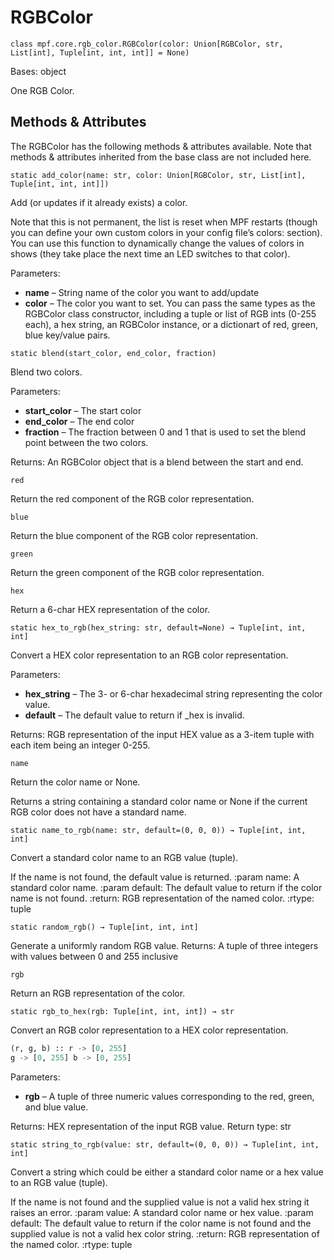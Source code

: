 
# RGBColor

`class mpf.core.rgb_color.RGBColor(color: Union[RGBColor, str, List[int], Tuple[int, int, int]] = None)`

Bases: object

One RGB Color.

## Methods & Attributes

The RGBColor has the following methods & attributes available. Note that methods & attributes inherited from the base class are not included here.

`static add_color(name: str, color: Union[RGBColor, str, List[int], Tuple[int, int, int]])`

Add (or updates if it already exists) a color.

Note that this is not permanent, the list is reset when MPF restarts (though you can define your own custom colors in your config file’s colors: section). You can use this function to dynamically change the values of colors in shows (they take place the next time an LED switches to that color).

Parameters:

* **name** – String name of the color you want to add/update
* **color** – The color you want to set. You can pass the same types as the RGBColor class constructor, including a tuple or list of RGB ints (0-255 each), a hex string, an RGBColor instance, or a dictionart of red, green, blue key/value pairs.

`static blend(start_color, end_color, fraction)`

Blend two colors.

Parameters:

* **start_color** – The start color
* **end_color** – The end color
* **fraction** – The fraction between 0 and 1 that is used to set the blend point between the two colors.

Returns: An RGBColor object that is a blend between the start and end.


`red`

Return the red component of the RGB color representation.

`blue`

Return the blue component of the RGB color representation.

`green`

Return the green component of the RGB color representation.

`hex`

Return a 6-char HEX representation of the color.

`static hex_to_rgb(hex_string: str, default=None) → Tuple[int, int, int]`

Convert a HEX color representation to an RGB color representation.

Parameters:

* **hex_string** – The 3- or 6-char hexadecimal string representing the color value.
* **default** – The default value to return if \_hex is invalid.

Returns: RGB representation of the input HEX value as a 3-item tuple
with each item being an integer 0-255.

`name`

Return the color name or None.

Returns a string containing a standard color name or None if the current RGB color does not have a standard name.

`static name_to_rgb(name: str, default=(0, 0, 0)) → Tuple[int, int, int]`

Convert a standard color name to an RGB value (tuple).

If the name is not found, the default value is returned. :param name: A standard color name. :param default: The default value to return if the color name is not found. :return: RGB representation of the named color. :rtype: tuple

`static random_rgb() → Tuple[int, int, int]`

Generate a uniformly random RGB value.
Returns:	A tuple of three integers with values between 0 and 255 inclusive

`rgb`

Return an RGB representation of the color.

`static rgb_to_hex(rgb: Tuple[int, int, int]) → str`

Convert an RGB color representation to a HEX color representation.

``` python
(r, g, b) :: r -> [0, 255]
g -> [0, 255] b -> [0, 255]
```

Parameters:

* **rgb** – A tuple of three numeric values corresponding to the red, green, and blue value.

Returns:	HEX representation of the input RGB value.
Return type:	str

`static string_to_rgb(value: str, default=(0, 0, 0)) → Tuple[int, int, int]`

Convert a string which could be either a standard color name or a hex value to an RGB value (tuple).

If the name is not found and the supplied value is not a valid hex string it raises an error. :param value: A standard color name or hex value. :param default: The default value to return if the color name is not found and the supplied value is not a valid hex color string. :return: RGB representation of the named color. :rtype: tuple

